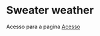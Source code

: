 # Sweater weather
 
Acesso para a pagina <a href="https://gabrieloliveira-crtl.github.io/Sweater-weather/">Acesso</a>
